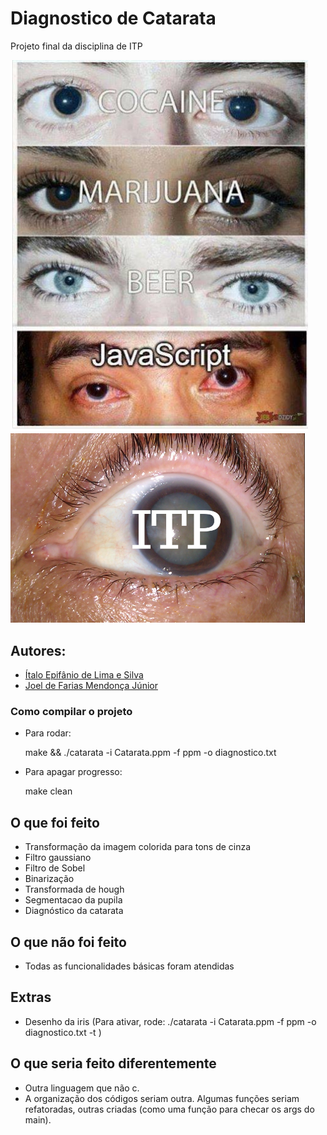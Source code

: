 # Diagnostico de Catarata
Projeto final da disciplina de ITP

![alt text](https://github.com/itepifanio/diagnosticoCatarata/blob/master/docs/assets/images/imagem1.png)
<img src="https://github.com/itepifanio/diagnosticoCatarata/blob/master/docs/assets/images/cat.png" width="471px">
## Autores:
* [Ítalo Epifânio de Lima e Silva](https://github.com/itepifanio)
* [Joel de Farias Mendonça Júnior](https://github.com/Joelfmjr)
### Como compilar o projeto
* Para rodar:

	make && ./catarata -i Catarata.ppm -f ppm -o diagnostico.txt
	
* Para apagar progresso:

	make clean

## O que foi feito
- Transformação da imagem colorida para tons de cinza
- Filtro gaussiano
- Filtro de Sobel
- Binarização
- Transformada de hough
- Segmentacao da pupila
- Diagnóstico da catarata

## O que não foi feito
- Todas as funcionalidades básicas foram atendidas

## Extras 
- Desenho da iris (Para ativar, rode: ./catarata -i Catarata.ppm -f ppm -o diagnostico.txt -t )

## O que seria feito diferentemente		
- Outra linguagem que não c.
- A organização dos códigos seriam outra. Algumas funções seriam refatoradas, outras criadas (como uma função para checar os args do main).
